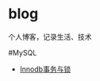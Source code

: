 # blog
个人博客，记录生活、技术

#MySQL
- <a href="https://github.com/buptstehc/blog/blob/master/db/Innodb事务与锁.md">Innodb事务与锁</a>